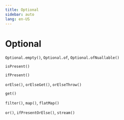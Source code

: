 ```yaml
---
title: Optional
sidebar: auto
lang: en-US
---
```


# Optional

`Optional.empty()`, `Optional.of`, `Optional.ofNuallable()`

`isPresent()`

`ifPresent()`

`orElse()`, `orElseGet()`, `orElseThrow()`

`get()`

`filter()`, `map()`, `flatMap()`

`or()`, `ifPresentOrElse()`, `stream()`
